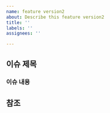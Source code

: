 ```yaml
---
name: feature version2
about: Describe this feature version2
title: ''
labels: ''
assignees: ''

---
```


## 이슈 제목

### 이슈 내용

## 참조
